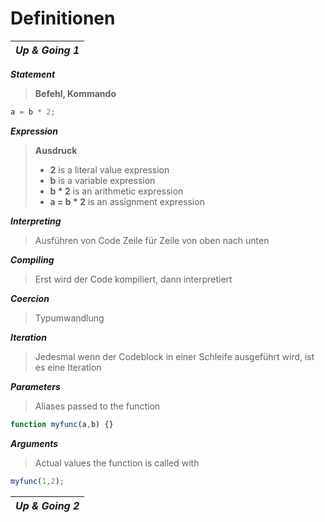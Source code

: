 # Definitionen

| _**Up & Going 1**_ |
|---|

_**Statement**_
> **Befehl, Kommando**
```javascript
a = b * 2;
```

_**Expression**_
> **Ausdruck**
> - **2** is a literal value expression
> - **b** is a variable expression
> - **b * 2** is an arithmetic expression
> - **a = b * 2** is an assignment expression

_**Interpreting**_
> Ausführen von Code Zeile für Zeile von oben nach unten

_**Compiling**_
> Erst wird der Code kompiliert, dann interpretiert

_**Coercion**_
> Typumwandlung

_**Iteration**_
> Jedesmal wenn der Codeblock in einer Schleife ausgeführt wird, ist es eine Iteration

_**Parameters**_
> Aliases passed to the function
```javascript
function myfunc(a,b) {}
```

_**Arguments**_
> Actual values the function is called with
```javascript
myfunc(1,2);
```

| _**Up & Going 2**_ |
|---|
